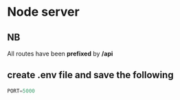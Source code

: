 # Node server

## NB
All routes have been **prefixed** by **/api**

## create .env file and save the following
```javascript
PORT=5000
```
